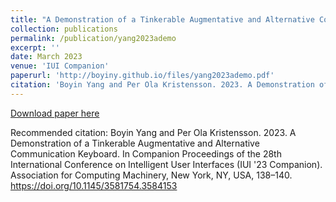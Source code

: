 ```yaml
---
title: "A Demonstration of a Tinkerable Augmentative and Alternative Communication Keyboard"
collection: publications
permalink: /publication/yang2023ademo
excerpt: ''
date: March 2023
venue: 'IUI Companion'
paperurl: 'http://boyiny.github.io/files/yang2023ademo.pdf'
citation: 'Boyin Yang and Per Ola Kristensson. 2023. A Demonstration of a Tinkerable Augmentative and Alternative Communication Keyboard. In Companion Proceedings of the 28th International Conference on Intelligent User Interfaces (IUI 23 Companion). Association for Computing Machinery, New York, NY, USA, 138–140. https://doi.org/10.1145/3581754.3584153'
---
```



[Download paper here](http://boyiny.github.io/files/yang2023ademo.pdf)

Recommended citation: Boyin Yang and Per Ola Kristensson. 2023. A Demonstration of a Tinkerable Augmentative and Alternative Communication Keyboard. In Companion Proceedings of the 28th International Conference on Intelligent User Interfaces (IUI '23 Companion). Association for Computing Machinery, New York, NY, USA, 138–140. https://doi.org/10.1145/3581754.3584153
